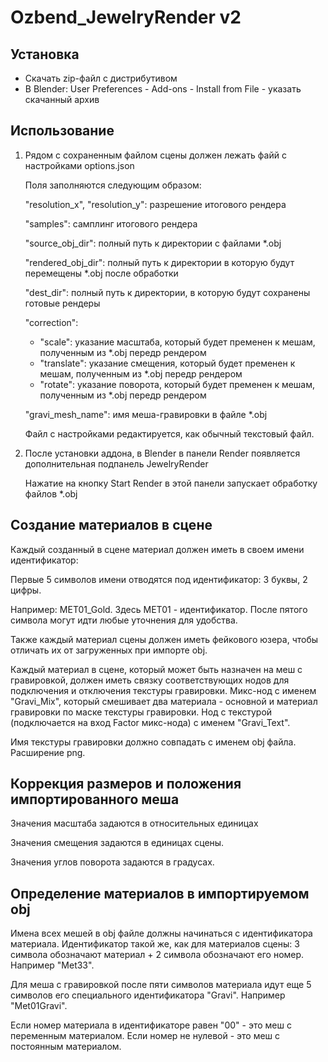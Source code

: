 # Ozbend_JewelryRender v2


Установка
-

- Скачать zip-файл с дистрибутивом
- В Blender: User Preferences - Add-ons - Install from File - указать скачанный архив


Использование
-

1. Рядом с сохраненным файлом сцены должен лежать файй с настройками options.json

    Поля заполняются следующим образом:

    "resolution_x", "resolution_y": разрешение итогового рендера

    "samples": самплинг итогового рендера

    "source_obj_dir": полный путь к директории с файлами *.obj

    "rendered_obj_dir": полный путь к директории в которую будут перемещены *.obj после обработки

    "dest_dir": полный путь к директории, в которую будут сохранены готовые рендеры

    "correction":

    - "scale": указание масштаба, который будет пременен к мешам, полученным из  *.obj передр рендером
    - "translate": указание смещения, который будет пременен к мешам, полученным из  *.obj передр рендером
    - "rotate": указание поворота, который будет пременен к мешам, полученным из  *.obj передр рендером

    "gravi_mesh_name": имя меша-гравировки в файле *.obj

    Файл с настройками редактируется, как обычный текстовый файл.

2. После установки аддона, в Blender в панели Render появляется дополнительная подпанель JewelryRender

    Нажатие на кнопку Start Render в этой панели запускает обработку файлов *.obj


Создание материалов в сцене
-
Каждый созданный в сцене материал должен иметь в своем имени идентификатор:

Первые 5 символов имени отводятся под идентификатор: 3 буквы, 2 цифры.

Например: MET01_Gold. Здесь MET01 - идентификатор. После пятого символа могут идти любые уточнения для удобства.

Также каждый материал сцены должен иметь фейкового юзера, чтобы отличать их от загруженных при импорте obj.

Каждый материал в сцене, который может быть назначен на меш с гравировкой, должен иметь связку соответствующих нодов для подключения и отключения текстуры гравировки. Микс-нод с именем "Gravi_Mix", который смешивает два материала - основной и материал гравировки по маске текстуры гравировки. Нод с текстурой (подключается на вход Factor микс-нода) с именем "Gravi_Text".

Имя текстуры гравировки должно совпадать с именем obj файла. Расширение png.

Коррекция размеров и положения импортированного меша
-
Значения масштаба задаются в относительных единицах

Значения смещения задаются в единицах сцены.

Значения углов поворота задаются в градусах.

Определение материалов в импортируемом obj
-
Имена всех мешей в obj файле должны начинаться с идентификатора материала. Идентификатор такой же, как для материалов сцены: 3 символа обозначают материал + 2 символа обозначают его номер. Например "Met33".

Для меша с гравировкой после пяти символов материала идут еще 5 символов его специального идентификатора "Gravi". Например "Met01Gravi".

Если номер материала в идентификаторе равен "00" - это меш с переменным материалом. Если номер не нулевой - это меш с постоянным материалом.
